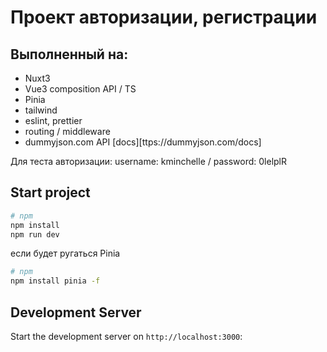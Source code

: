 # Проект авторизации, регистрации
## Выполненный на:
- Nuxt3
- Vue3 composition API / TS
- Pinia
- tailwind
- eslint, prettier
- routing / middleware
- dummyjson.com API [docs][ttps://dummyjson.com/docs]

Для теста авторизации: username: kminchelle / password: 0lelplR

## Start project

```bash
# npm
npm install
npm run dev

```
если будет ругаться Pinia
```bash
# npm
npm install pinia -f

```
## Development Server

Start the development server on `http://localhost:3000`:
